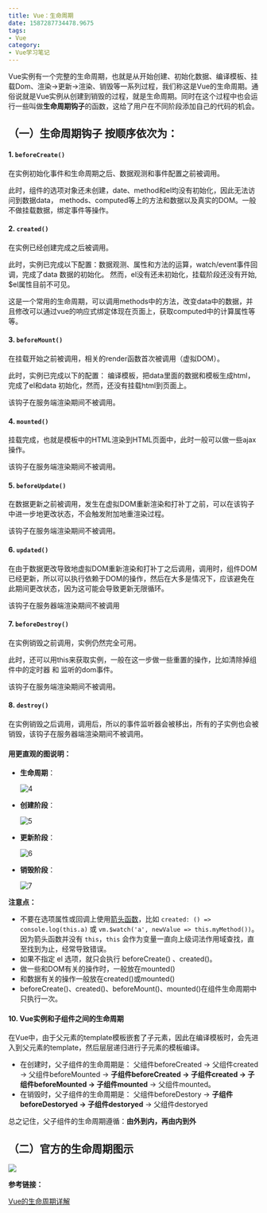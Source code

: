 ```yaml
---
title: Vue：生命周期
date: 1587287734478.9675
tags:
- Vue
category:
- Vue学习笔记
---
```

Vue实例有一个完整的生命周期，也就是从开始创建、初始化数据、编译模板、挂载Dom、渲染→更新→渲染、销毁等一系列过程，我们称这是Vue的生命周期。通俗说就是Vue实例从创建到销毁的过程，就是生命周期。同时在这个过程中也会运行一些叫做**生命周期钩子**的函数，这给了用户在不同阶段添加自己的代码的机会。

## （一）生命周期钩子  按顺序依次为：

#### 1. `beforeCreate()`

在实例初始化事件和生命周期之后、数据观测和事件配置之前被调用。

此时，组件的选项对象还未创建，date、method和el均没有初始化，因此无法访问到数据data， methods、computed等上的方法和数据以及真实的DOM。一般不做挂载数据，绑定事件等操作。

#### 2. `created()`

在实例已经创建完成之后被调用。

此时，实例已完成以下配置：数据观测、属性和方法的运算，watch/event事件回调，完成了data 数据的初始化。 然而，el没有还未初始化，挂载阶段还没有开始, $el属性目前不可见。

这是一个常用的生命周期，可以调用methods中的方法，改变data中的数据，并且修改可以通过vue的响应式绑定体现在页面上，获取computed中的计算属性等等。

#### 3. `beforeMount()`

在挂载开始之前被调用，相关的render函数首次被调用（虚拟DOM）。

此时，实例已完成以下的配置： 编译模板，把data里面的数据和模板生成html，完成了el和data 初始化，然而，还没有挂载html到页面上。

该钩子在服务端渲染期间不被调用。 

#### 4. `mounted()`

挂载完成，也就是模板中的HTML渲染到HTML页面中，此时一般可以做一些ajax操作。

该钩子在服务端渲染期间不被调用。 

#### 5. `beforeUpdate()`

在数据更新之前被调用，发生在虚拟DOM重新渲染和打补丁之前，可以在该钩子中进一步地更改状态，不会触发附加地重渲染过程。

该钩子在服务端渲染期间不被调用。 

#### 6. `updated()`

在由于数据更改导致地虚拟DOM重新渲染和打补丁之后调用，调用时，组件DOM已经更新，所以可以执行依赖于DOM的操作，然后在大多是情况下，应该避免在此期间更改状态，因为这可能会导致更新无限循环。

该钩子在服务器端渲染期间不被调用

#### 7. `beforeDestroy()`

在实例销毁之前调用，实例仍然完全可用。

此时，还可以用this来获取实例，一般在这一步做一些重置的操作，比如清除掉组件中的定时器 和 监听的dom事件。

该钩子在服务端渲染期间不被调用。 

#### 8. `destroy()`

在实例销毁之后调用，调用后，所以的事件监听器会被移出，所有的子实例也会被销毁，该钩子在服务器端渲染期间不被调用。

#### 用更直观的图说明：

* **生命周期**：

  ![4](C:\Users\lin\Desktop\4.png)

* **创建阶段**：

  ![5](C:\Users\lin\Desktop\5.png)

* **更新阶段**：

  ![6](C:\Users\lin\Desktop\6.png)

* **销毁阶段**：

  ![7](C:\Users\lin\Desktop\7.png)

**注意点：**

- 不要在选项属性或回调上使用[箭头函数](https://developer.mozilla.org/zh-CN/docs/Web/JavaScript/Reference/Functions/Arrow_functions)，比如 `created: () => console.log(this.a)` 或 `vm.$watch('a', newValue => this.myMethod())`。因为箭头函数并没有 `this`，`this` 会作为变量一直向上级词法作用域查找，直至找到为止，经常导致错误。
- 如果不指定 el 选项，就只会执行  beforeCreate() 、created()。
- 做一些和DOM有关的操作时，一般放在mounted()
- 和数据有关的操作一般放在created()或mounted()
- beforeCreate()、created()、beforeMount()、mounted()在组件生命周期中只执行一次。



#### 10. Vue实例和子组件之间的生命周期

在Vue中，由于父元素的template模板嵌套了子元素，因此在编译模板时，会先进入到父元素的template，然后层层递归进行子元素的模板编译。

- 在创建时，父子组件的生命周期是：
  父组件beforeCreated -> 父组件created -> 父组件beforeMounted -> **子组件beforeCreated -> 子组件created -> 子组件beforeMounted -> 子组件mounted** -> 父组件mounted。
- 在销毁时，父子组件的生命周期是：
  父组件beforeDestory -> **子组件beforeDestoryed -> 子组件destoryed** -> 父组件destoryed

总之记住，父子组件的生命周期遵循：**由外到内，再由内到外**

## （二）官方的生命周期图示

![](C:\Users\lin\Desktop\lifecycle.png)

**参考链接：**

[Vue的生命周期详解](https://segmentfault.com/a/1190000014816685)